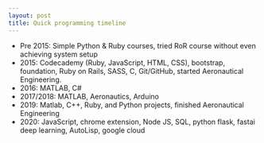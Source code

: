 ```yaml
---
layout: post
title: Quick programming timeline
---
```


- Pre 2015: Simple Python & Ruby courses, tried RoR course without even achieving system setup
- 2015: Codecademy (Ruby, JavaScript, HTML, CSS), bootstrap, foundation, Ruby on Rails, SASS, C, Git/GitHub, started Aeronautical Engineering.
- 2016: MATLAB, C#
- 2017/2018: MATLAB, Aeronautics, Arduino
- 2019: Matlab, C++, Ruby, and Python projects, finished Aeronautical Engineering
- 2020: JavaScript, chrome extension, Node JS, SQL, python flask, fastai deep learning, AutoLisp, google cloud

